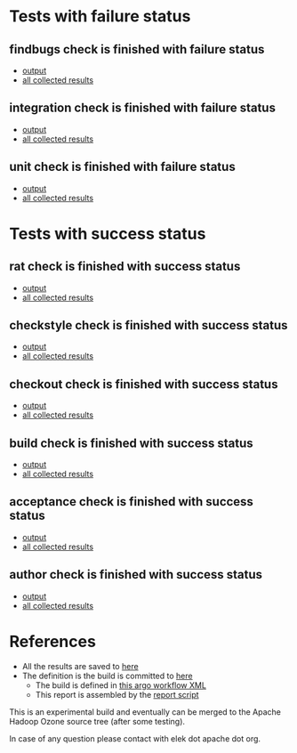 # Tests with failure status

## findbugs check is finished with failure status

   * [output](https://raw.githubusercontent.com/elek/ozone-ci/master/pr/pr-hdds-2022-45h22/findbugs/output.log)
   * [all collected results](https://github.com/elek/ozone-ci/tree/master/pr/pr-hdds-2022-45h22/findbugs)


## integration check is finished with failure status

   * [output](https://raw.githubusercontent.com/elek/ozone-ci/master/pr/pr-hdds-2022-45h22/integration/output.log)
   * [all collected results](https://github.com/elek/ozone-ci/tree/master/pr/pr-hdds-2022-45h22/integration)


## unit check is finished with failure status

   * [output](https://raw.githubusercontent.com/elek/ozone-ci/master/pr/pr-hdds-2022-45h22/unit/output.log)
   * [all collected results](https://github.com/elek/ozone-ci/tree/master/pr/pr-hdds-2022-45h22/unit)



# Tests with success status

## rat check is finished with success status

   * [output](https://raw.githubusercontent.com/elek/ozone-ci/master/pr/pr-hdds-2022-45h22/rat/output.log)
   * [all collected results](https://github.com/elek/ozone-ci/tree/master/pr/pr-hdds-2022-45h22/rat)


## checkstyle check is finished with success status

   * [output](https://raw.githubusercontent.com/elek/ozone-ci/master/pr/pr-hdds-2022-45h22/checkstyle/output.log)
   * [all collected results](https://github.com/elek/ozone-ci/tree/master/pr/pr-hdds-2022-45h22/checkstyle)


## checkout check is finished with success status

   * [output](https://raw.githubusercontent.com/elek/ozone-ci/master/pr/pr-hdds-2022-45h22/checkout/output.log)
   * [all collected results](https://github.com/elek/ozone-ci/tree/master/pr/pr-hdds-2022-45h22/checkout)


## build check is finished with success status

   * [output](https://raw.githubusercontent.com/elek/ozone-ci/master/pr/pr-hdds-2022-45h22/build/output.log)
   * [all collected results](https://github.com/elek/ozone-ci/tree/master/pr/pr-hdds-2022-45h22/build)


## acceptance check is finished with success status

   * [output](https://raw.githubusercontent.com/elek/ozone-ci/master/pr/pr-hdds-2022-45h22/acceptance/output.log)
   * [all collected results](https://github.com/elek/ozone-ci/tree/master/pr/pr-hdds-2022-45h22/acceptance)


## author check is finished with success status

   * [output](https://raw.githubusercontent.com/elek/ozone-ci/master/pr/pr-hdds-2022-45h22/author/output.log)
   * [all collected results](https://github.com/elek/ozone-ci/tree/master/pr/pr-hdds-2022-45h22/author)




# References

 * All the results are saved to [here](https://github.com/elek/ozone-ci/tree/master/pr/pr-hdds-2022-45h22/)
 * The definition is the build is committed to [here](https://github.com/elek/argo-ozone)
    * The build is defined in [this argo workflow XML](https://github.com/elek/argo-ozone/blob/master/ozone-build.yaml)
    * This report is assembled by the [report script](https://github.com/elek/argo-ozone/blob/master/scripts/report.sh)

This is an experimental build and eventually can be merged to the Apache Hadoop Ozone source tree (after some testing).

In case of any question please contact with elek dot apache dot org.
